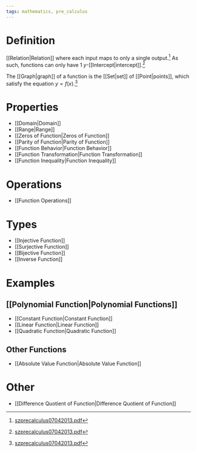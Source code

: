 ```yaml
---
tags: mathematics, pre_calculus
---
```


# Definition

[[Relation|Relation]] where each input maps to only a single output.[^1] As such, functions can only have $1$ $y$-[[Intercept|intercept]].[^3]

The [[Graph|graph]] of a function is the [[Set|set]] of [[Point|points]], which satisfy the equation $y = f(x)$.[^2]

# Properties

- [[Domain|Domain]]
- [[Range|Range]]
- [[Zeros of Function|Zeros of Function]]
- [[Parity of Function|Parity of Function]]
- [[Function Behavior|Function Behavior]]
- [[Function Transformation|Function Transformation]]
- [[Function Inequality|Function Inequality]]

# Operations

- [[Function Operations]]

# Types
- [[Injective Function]]
- [[Surjective Function]]
- [[Bijective Function]]
- [[Inverse Function]]

# Examples

## [[Polynomial Function|Polynomial Functions]]

- [[Constant Function|Constant Function]]
- [[Linear Function|Linear Function]]
- [[Quadratic Function|Quadratic Function]]

## Other Functions

- [[Absolute Value Function|Absolute Value Function]]

# Other

- [[Difference Quotient of Function|Difference Quotient of Function]]

[^1]: [szprecalculus07042013.pdf](zotero://open-pdf/library/items/J3667KH4?page=55)
[^2]: [szprecalculus07042013.pdf](zotero://open-pdf/library/items/J3667KH4?page=105)
[^3]: [szprecalculus07042013.pdf](zotero://open-pdf/library/items/J3667KH4?page=188)